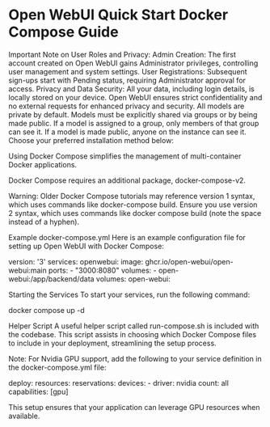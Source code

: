 # Open WebUI Quick Start Docker Compose Guide

Important Note on User Roles and Privacy:
Admin Creation: The first account created on Open WebUI gains Administrator privileges, controlling user management and system settings.
User Registrations: Subsequent sign-ups start with Pending status, requiring Administrator approval for access.
Privacy and Data Security: All your data, including login details, is locally stored on your device. Open WebUI ensures strict confidentiality and no external requests for enhanced privacy and security.
All models are private by default. Models must be explicitly shared via groups or by being made public. If a model is assigned to a group, only members of that group can see it. If a model is made public, anyone on the instance can see it.
Choose your preferred installation method below:

Using Docker Compose simplifies the management of multi-container Docker applications.

Docker Compose requires an additional package, docker-compose-v2.

Warning: Older Docker Compose tutorials may reference version 1 syntax, which uses commands like docker-compose build. Ensure you use version 2 syntax, which uses commands like docker compose build (note the space instead of a hyphen).

Example docker-compose.yml
Here is an example configuration file for setting up Open WebUI with Docker Compose:

version: '3'
services:
  openwebui:
    image: ghcr.io/open-webui/open-webui:main
    ports:
      - "3000:8080"
    volumes:
      - open-webui:/app/backend/data
volumes:
  open-webui:

Starting the Services
To start your services, run the following command:

docker compose up -d

Helper Script
A useful helper script called run-compose.sh is included with the codebase. This script assists in choosing which Docker Compose files to include in your deployment, streamlining the setup process.

Note: For Nvidia GPU support, add the following to your service definition in the docker-compose.yml file:

deploy:
  resources:
    reservations:
      devices:
        - driver: nvidia
          count: all
          capabilities: [gpu]

This setup ensures that your application can leverage GPU resources when available.